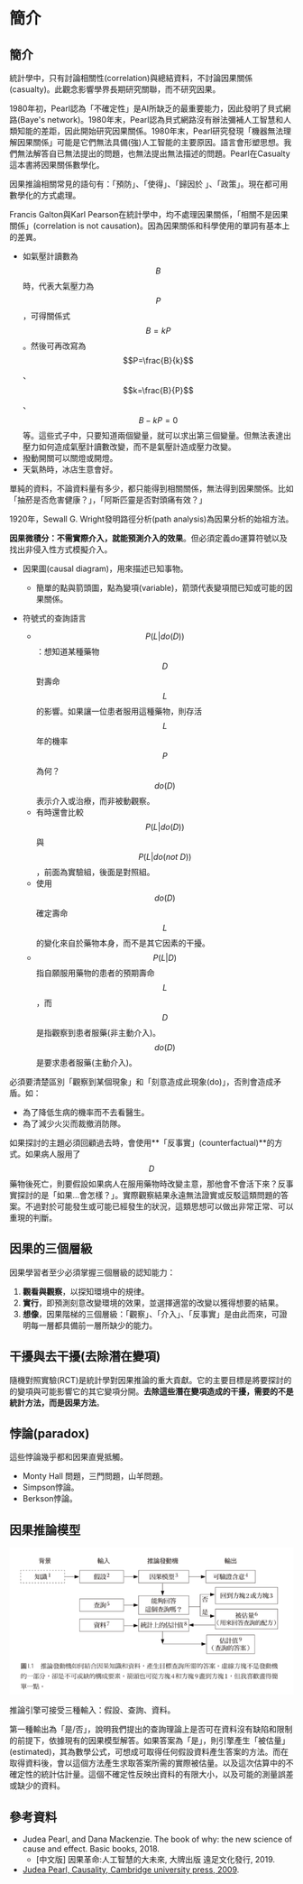 # 簡介

## 簡介

統計學中，只有討論相關性\(correlation\)與總結資料，不討論因果關係\(casualty\)。此觀念影響學界長期研究關聯，而不研究因果。

1980年初，Pearl認為「不確定性」是AI所缺乏的最重要能力，因此發明了貝式網路\(Baye's network\)。1980年末，Pearl認為貝式網路沒有辦法彌補人工智慧和人類知能的差距，因此開始研究因果關係。1980年末，Pearl研究發現「機器無法理解因果關係」可能是它們無法具備\(強\)人工智能的主要原因。語言會形塑思想。我們無法解答自已無法提出的問題，也無法提出無法描述的問題。Pearl在Casualty這本書將因果關係數學化。

因果推論相關常見的語句有：「預防」、「使得」、「歸因於 」、「政策」。現在都可用數學化的方式處理。

Francis Galton與Karl Pearson在統計學中，均不處理因果關係，「相關不是因果關係」\(correlation is not causation\)。因為因果關係和科學使用的單詞有基本上的差異。 

* 如氣壓計讀數為$$B$$時，代表大氣壓力為$$P$$，可得關係式$$B=kP$$。然後可再改寫為$$P=\frac{B}{k}$$、$$k=\frac{B}{P}$$、$$B-kP=0$$等。這些式子中，只要知道兩個變量，就可以求出第三個變量。但無法表達出壓力如何造成氣壓計讀數改變，而不是氣壓計造成壓力改變。
* 撥動開關可以關燈或開燈。
* 天氣熱時，冰店生意會好。

單純的資料，不論資料量有多少，都只能得到相關關係，無法得到因果關係。比如「抽菸是否危害健康？」，「阿斯匹靈是否對頭痛有效？」

1920年，Sewall G. Wright發明路徑分析\(path analysis\)為因果分析的始祖方法。

**因果微積分：不需實際介入，就能預測介入的效果**。但必須定義do運算符號以及找出非侵入性方式模擬介入。

* 因果圖\(causal diagram\)，用來描述已知事物。
  * 簡單的點與箭頭圖，點為變項\(variable\)，箭頭代表變項間已知或可能的因果關係。
* 符號式的查詢語言

  * $$P(L | do(D))$$：想知道某種藥物$$D$$對壽命$$L$$的影響。如果讓一位患者服用這種藥物，則存活$$L$$年的機率$$P$$為何？$$do(D)$$表示介入或治療，而非被動觀察。
  * 有時還會比較$$P(L|do(D))$$與$$P(L|do(not \ D))$$，前面為實驗組，後面是對照組。
  * 使用$$do(D)$$確定壽命$$L$$的變化來自於藥物本身，而不是其它因素的干擾。
  * $$P(L|D)$$指自願服用藥物的患者的預期壽命$$L$$，而$$D$$是指觀察到患者服藥\(非主動介入\)。$$do(D)$$是要求患者服藥\(主動介入\)。

必須要清楚區別「觀察到某個現象」和「刻意造成此現象\(do\)」，否則會造成矛盾。如：

* 為了降低生病的機率而不去看醫生。
* 為了減少火災而裁撤消防隊。

如果探討的主題必須回顧過去時，會使用**「反事實」\(counterfactual\)**的方式。如果病人服用了$$D$$藥物後死亡，則要假設如果病人在服用藥物時改變主意，那他會不會活下來？反事實探討的是「如果...會怎樣？」。實際觀察結果永遠無法證實或反駁這類問題的答案。不過對於可能發生或可能已經發生的狀況，這類思想可以做出非常正常、可以重現的判斷。



## 因果的三個層級

因果學習者至少必須掌握三個層級的認知能力：

1. **觀看與觀察**，以探知環境中的規律。
2. **實行**，即預測刻意改變環境的效果，並選擇適當的改變以獲得想要的結果。
3. **想像**，因果階梯的三個層級：「觀察」、「介入」、「反事實」是由此而來，可證明每一層都具備前一層所缺少的能力。

## 干擾與去干擾\(去除潛在變項\)

隨機對照實驗\(RCT\)是統計學對因果推論的重大貢獻。它的主要目標是將要探討的的變項與可能影響它的其它變項分開。**去除這些潛在變項造成的干擾，需要的不是統計方法，而是因果方法**。

## 悖論\(paradox\)

這些悖論幾乎都和因果直覺抵觸。

* Monty Hall 問題，三門問題，山羊問題。
* Simpson悖論。
* Berkson悖論。

## 因果推論模型

![&#x56E0;&#x679C;&#x63A8;&#x8AD6;&#x5F15;&#x64CE;](../.gitbook/assets/inference_engine-min%20%281%29.png)

推論引擎可接受三種輸入：假設、查詢、資料。

第一種輸出為「是/否」，說明我們提出的查詢理論上是否可在資料沒有缺陷和限制的前提下，依據現有的因果模型解答。如果答案為「是」，則引擎產生「被估量」\(estimated\)，其為數學公式，可想成可取得任何假設資料產生答案的方法。而在取得資料後，會以這個方法產生求取答案所需的實際被估量。以及這次估算中的不確定性的統計估計量。這個不確定性反映出資料的有限大小，以及可能的測量誤差或缺少的資料。





## 參考資料

* Judea Pearl, and Dana Mackenzie. The book of why: the new science of cause and effect. Basic books, 2018.
  * \[中文版\] 因果革命:人工智慧的大未來, 大牌出版 遠足文化發行, 2019.
* [Judea Pearl, Causality, Cambridge university press, 2009](http://bayes.cs.ucla.edu/BOOK-2K/).



